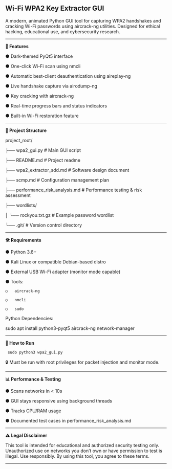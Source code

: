 
**<h2>Wi-Fi WPA2 Key Extractor GUI</h2>**


A modern, animated Python GUI tool for capturing WPA2 handshakes and cracking Wi-Fi passwords using aircrack-ng utilities. Designed for ethical hacking, educational use, and cybersecurity research.
________________________________________
**🚀 Features**

●	Dark-themed PyQt5 interface

●	One-click Wi-Fi scan using nmcli

●	Automatic best-client deauthentication using aireplay-ng

●	Live handshake capture via airodump-ng

●	Key cracking with aircrack-ng

●	Real-time progress bars and status indicators

●	Built-in Wi-Fi restoration feature

________________________________________
**📁 Project Structure**


project_root/

├── wpa2_gui.py                                                       # Main GUI script

├── README.md                                                         # Project readme

├── wpa2_extractor_sdd.md                                             # Software design document

├── scmp.md                                                           # Configuration management plan

├── performance_risk_analysis.md                                      # Performance testing & risk assessment

├── wordlists/

│   └── rockyou.txt.gz                                                # Example password wordlist

└── .git/                                                             # Version control directory

________________________________________
**🛠️ Requirements**

●	Python 3.6+

●	Kali Linux or compatible Debian-based distro

●	External USB Wi-Fi adapter (monitor mode capable)

●	Tools:

    ○	aircrack-ng

    ○	nmcli

    ○	sudo

Python Dependencies:

sudo apt install python3-pyqt5 aircrack-ng network-manager

________________________________________
**🧪 How to Run**

     sudo python3 wpa2_gui.py

🔒 Must be run with root privileges for packet injection and monitor mode.
________________________________________
**📊 Performance & Testing**

●	Scans networks in < 10s

●	GUI stays responsive using background threads

●	Tracks CPU/RAM usage

●	Documented test cases in performance_risk_analysis.md

________________________________________
**⚠️ Legal Disclaimer**

This tool is intended for educational and authorized security testing only. Unauthorized use on networks you don’t own or have permission to test is illegal.
Use responsibly. By using this tool, you agree to these terms.
________________________________________



